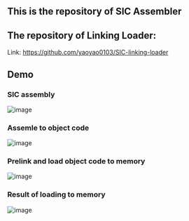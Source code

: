 ## This is the repository of SIC Assembler
## The repository of Linking Loader:
Link: https://github.com/yaoyao0103/SIC-linking-loader

## Demo
### SIC assembly
![image](https://github.com/yaoyao0103/SIC-assembler/assets/76504560/63cc5080-1e02-402b-bfcf-108db690e205)

### Assemle to object code
![image](https://github.com/yaoyao0103/SIC-assembler/assets/76504560/e37fd243-015e-4ab6-a232-350fe410ea9c)

### Prelink and load object code to memory 
![image](https://github.com/yaoyao0103/SIC-assembler/assets/76504560/026e1715-46e1-4d98-b549-4b6ecc534b44)

### Result of loading to memory
![image](https://github.com/yaoyao0103/SIC-assembler/assets/76504560/0bfa936f-3130-49d3-be75-fea177b45c95)

